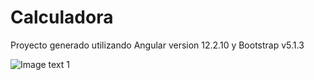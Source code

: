 # Calculadora

Proyecto generado utilizando Angular version 12.2.10 y Bootstrap v5.1.3

![Image text](https://github.com/ricardoarredondoG/calculadora/blob/11aca4ca2b814f8d0d777f5d997d04a24ad70134/Captura.JPG)
1

